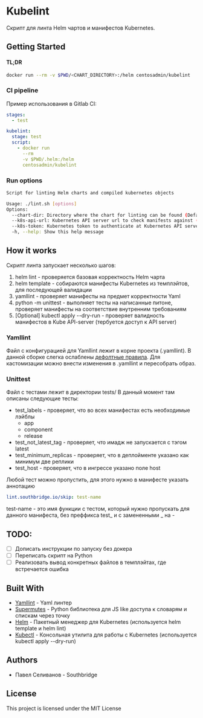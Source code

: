 # Kubelint

Скрипт для линта Helm чартов и манифестов Kubernetes.

## Getting Started

#### TL;DR

```bash
docker run --rm -v $PWD/<CHART_DIRECTORY>:/helm centosadmin/kubelint
```

### CI pipeline

Пример использования в Gitlab CI:

```yaml
stages:
  - test

kubelint:
  stage: test
  script:
    - docker run
      --rm
      -v $PWD/.helm:/helm
      centosadmin/kubelint
```

### Run options

```bash
Script for linting Helm charts and compiled kubernetes objects

Usage: ./lint.sh [options]
Options:
  --chart-dir: Directory where the chart for linting can be found (Default /helm)
  --k8s-api-url: Kubernetes API server url to check manifests against (Default omitted and no dry-run validation is run)
  --k8s-token: Kubernetes token to authenticate at Kubernetes API server (Default omitted and no dry-run validation is run)
  -h, --help: Show this help message
```

## How it works

Скрипт линта запускает несколько шагов:

1. helm lint - проверяется базовая корректность Helm чарта
2. helm template - собираются манифесты Kubernetes из темплэйтов, для последующей валидации
3. yamllint - проверяет манифесты на предмет корректности Yaml
4. python -m unittest - выполняет тесты на написанные питоне, проверяет манифесты на соответствие внутренним требованиям
5. [Optional] kubectl apply --dry-run - проверяет валидность манифестов в Kube API-server (тербуется доступ к API server)

### Yamllint

Файл с конфигурацией для Yamllint лежит в корне проекта (.yamllint).
В данной сборке слегка ослаблены [дефолтные правила](https://yamllint.readthedocs.io/en/stable/rules.html).
Для кастомизации можно внести изменения в .yamllint и пересобрать образ.

### Unittest

Файл с тестами лежит в директории tests/
В данный момент там описаны следующие тесты:

* test_labels - проверяет, что во всех манифестах есть необходимые лэйблы
  * app
  * component
  * release
* test_not_latest_tag - проверяет, что имадж не запускается с тэгом latest
* test_minimum_replicas - проверяет, что в деплойменте указано как минимум две реплики
* test_host - проверяет, что в ингрессе указано поле host

Любой тест можно пропуcтить, для этого нужно в манифесте указать аннотацию

```yaml
lint.southbridge.io/skip: test-name
```

test-name - это имя функции с тестом, который нужно пропускать для данного манифеста, без преффикса test_ и с замененными _ на -

## TODO:

- [ ] Дописать инструкции по запуску без докера
- [ ] Переписать скрипт на Python
- [ ] Реализовать вывод конкретных файлов в темплэйтах, где встречается ошибка

## Built With

* [Yamllint](https://github.com/adrienverge/yamllint) - Yaml линтер
* [Supermutes](https://pypi.org/project/supermutes/) -  Python библиотека для JS like доступа к словарям и спискам через точку
* [Helm](https://helm.sh/) - Пакетный менеджер для Kubernetes (используется helm template и helm lint)
* [Kubectl](https://kubernetes.io/docs/reference/kubectl/overview/) - Консольная утилита для работы с Kubernetes (используется kubectl apply --dry-run)

## Authors

* Павел Селиванов - Southbridge

## License

This project is licensed under the MIT License
